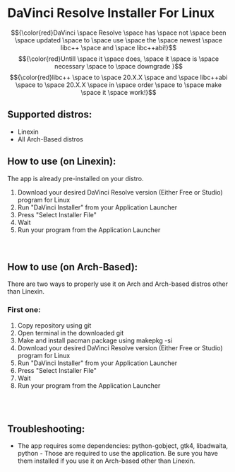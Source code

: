 # DaVinci Resolve Installer For Linux

$${\color{red}DaVinci \space Resolve \space has \space not \space been \space updated \space to \space use \space the \space newest \space libc++ \space and \space libc++abi!}$$ 
$${\color{red}Untill \space it \space does, \space it \space is \space necessary \space to \space downgrade }$$ 
$${\color{red}libc++ \space to \space 20.X.X \space and \space libc++abi \space to \space 20.X.X \space in \space order \space to \space make \space it \space work!}$$ 

## Supported distros:
- Linexin
- All Arch-Based distros

## How to use (on Linexin):
The app is already pre-installed on your distro.

1. Download your desired DaVinci Resolve version (Either Free or Studio) program for Linux
2. Run "DaVinci Installer" from your Application Launcher
3. Press "Select Installer File"
4. Wait
8. Run your program from the Application Launcher
<br><br><br>

## How to use (on Arch-Based):

There are two ways to properly use it on Arch and Arch-based distros other than Linexin.

### First one:
1. Copy repository using git
2. Open terminal in the downloaded git
3. Make and install pacman package using makepkg -si
1. Download your desired DaVinci Resolve version (Either Free or Studio) program for Linux
2. Run "DaVinci Installer" from your Application Launcher
3. Press "Select Installer File"
4. Wait
8. Run your program from the Application Launcher

<br><br>

## Troubleshooting:
- The app requires some dependencies: python-gobject, gtk4, libadwaita, python - Those are required to use the application. Be sure you have them installed if you use it on Arch-based other than Linexin.


